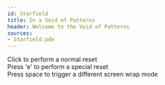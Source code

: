 ```yaml
---
id: Starfield
title: In a Void of Patterns
header: Welcome to the Void of Patterns
sources:
- Starfield.pde
---
```

Click to perform a normal reset  
Press 'e' to perform a special reset  
Press space to trigger a different screen wrap mode